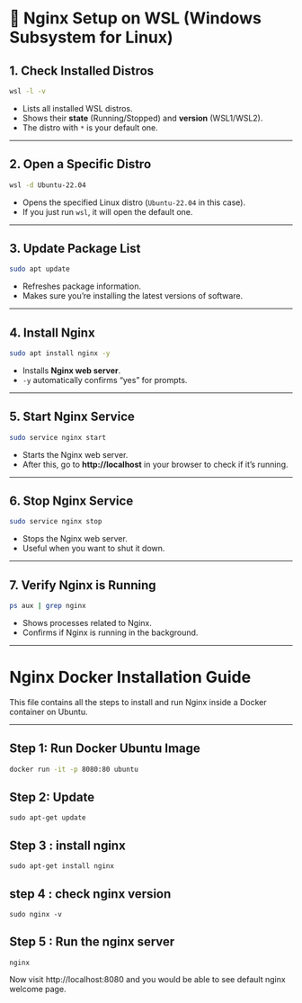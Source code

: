 # 🚀 Nginx Setup on WSL (Windows Subsystem for Linux)

## 1. Check Installed Distros
```bash
wsl -l -v
```
- Lists all installed WSL distros.  
- Shows their **state** (Running/Stopped) and **version** (WSL1/WSL2).  
- The distro with `*` is your default one.  

---

## 2. Open a Specific Distro
```bash
wsl -d Ubuntu-22.04
```
- Opens the specified Linux distro (`Ubuntu-22.04` in this case).  
- If you just run `wsl`, it will open the default one.  

---

## 3. Update Package List
```bash
sudo apt update
```
- Refreshes package information.  
- Makes sure you’re installing the latest versions of software.  

---

## 4. Install Nginx
```bash
sudo apt install nginx -y
```
- Installs **Nginx web server**.  
- `-y` automatically confirms “yes” for prompts.  

---

## 5. Start Nginx Service
```bash
sudo service nginx start
```
- Starts the Nginx web server.  
- After this, go to **http://localhost** in your browser to check if it’s running.  

---

## 6. Stop Nginx Service
```bash
sudo service nginx stop
```
- Stops the Nginx web server.  
- Useful when you want to shut it down.  

---

## 7. Verify Nginx is Running
```bash
ps aux | grep nginx
```
- Shows processes related to Nginx.  
- Confirms if Nginx is running in the background.  

---
# Nginx Docker Installation Guide

This file contains all the steps to install and run Nginx inside a Docker container on Ubuntu.

---

## Step 1: Run Docker Ubuntu Image
```bash
docker run -it -p 8080:80 ubuntu

```
## Step 2: Update
```sudo apt-get update```
## Step 3 : install nginx
```sudo apt-get install nginx```
## step 4 : check nginx version
```sudo nginx -v```
## Step 5 : Run the nginx server
```nginx```


Now visit http://localhost:8080 and you would be able to see default nginx welcome page.
